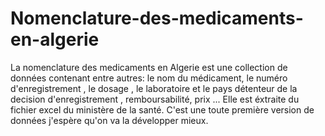 # Nomenclature-des-medicaments-en-algerie
La nomenclature des medicaments en Algerie est une collection de données contenant entre autres: le nom du médicament, le numéro d'enregistrement , le dosage , le laboratoire et le pays détenteur de la decision d'enregistrement , remboursabilité, prix  ...
Elle est éxtraite du fichier excel du ministère de la santé.
C'est une toute première version de données j'espère qu'on va la développer mieux.
